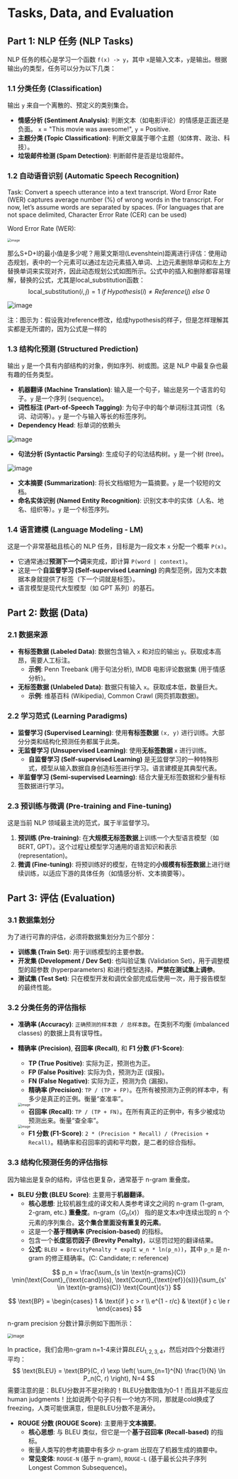 

# Tasks, Data, and  Evaluation

## Part 1: NLP 任务 (NLP Tasks)

NLP 任务的核心是学习一个函数 `f(x) -> y`，其中 `x`是输入文本，`y`是输出。根据输出`y`的类型，任务可以分为以下几类：

### 1.1 分类任务 (Classification)



输出 `y` 来自一个离散的、预定义的类别集合。

- **情感分析 (Sentiment Analysis)**: 判断文本（如电影评论）的情感是正面还是负面。 `x` = "This movie was awesome!", `y` = Positive.
- **主题分类 (Topic Classification)**: 判断文章属于哪个主题（如体育、政治、科技）。
- **垃圾邮件检测 (Spam Detection)**: 判断邮件是否是垃圾邮件。

### 1.2 自动语音识别 (Automatic Speech Recognition)

Task: Convert a speech utterance into a text transcript. Word Error Rate (WER) captures average number (%) of wrong  words in the transcript. For now, let’s assume words are separated by spaces. (For languages that are not space delimited, Character Error  Rate (CER) can be used)

Word Error Rate (WER): 

<img src="img/3.png" alt="image" style="zoom:50%;" />

那么S+D+I的最小值是多少呢？用莱文斯坦(Levenshtein)距离进行评估：使用动态规划，表中的一个元素可以通过左边元素插入单词、上边元素删除单词和左上方替换单词来实现对齐，因此动态规划公式如图所示。公式中的插入和删除都容易理解，替换的公式，尤其是local_substitution函数：
$$
\text{local\_substitution}(i,j)=1 \ if \ Hypothesis(i) \neq Reference(j) \ else \ 0
$$


![image](img/4.png)

注：图示为：假设我对reference修改，给成hypothesis的样子，但是怎样理解其实都是无所谓的，因为公式是一样的

### 1.3 结构化预测 (Structured Prediction)



输出 `y` 是一个具有内部结构的对象，例如序列、树或图。这是 NLP 中最复杂也最有趣的任务类型。

- **机器翻译 (Machine Translation)**: 输入是一个句子，输出是另一个语言的句子。`y` 是一个序列 (sequence)。
- **词性标注 (Part-of-Speech Tagging)**: 为句子中的每个单词标注其词性（名词、动词等）。`y` 是一个与输入等长的标签序列。
- **Dependency Head**: 标单词的依赖头

![image](img/7.png)

- **句法分析 (Syntactic Parsing)**: 生成句子的句法结构树。`y` 是一个树 (tree)。

![image](img/8.png)

- **文本摘要 (Summarization)**: 将长文档缩短为一篇摘要。`y` 是一个较短的文档。
- **命名实体识别 (Named Entity Recognition)**: 识别文本中的实体（人名、地名、组织等）。`y` 是一个标签序列。



### 1.4 语言建模 (Language Modeling - LM)



这是一个非常基础且核心的 NLP 任务，目标是为一段文本 `x` 分配一个概率 `P(x)`。

- 它通常通过**预测下一个词**来完成，即计算 `P(word | context)`。
- 这是一个**自监督学习 (Self-supervised Learning)** 的典型范例，因为文本数据本身就提供了标签（下一个词就是标签）。
- 语言模型是现代大型模型（如 GPT 系列）的基石。

## Part 2: 数据 (Data)

### 2.1 数据来源



- **有标签数据 (Labeled Data)**: 数据包含输入 `x` 和对应的输出 `y`。获取成本高昂，需要人工标注。
  - **示例**: Penn Treebank (用于句法分析), IMDB 电影评论数据集 (用于情感分析)。
- **无标签数据 (Unlabeled Data)**: 数据只有输入 `x`。获取成本低，数量巨大。
  - **示例**: 维基百科 (Wikipedia), Common Crawl (网页抓取数据)。

### 2.2 学习范式 (Learning Paradigms)



- **监督学习 (Supervised Learning)**: 使用**有标签数据** `(x, y)` 进行训练。大部分分类和结构化预测任务都属于此类。
- **无监督学习 (Unsupervised Learning)**: 使用**无标签数据** `x` 进行训练。
  - **自监督学习 (Self-supervised Learning)** 是无监督学习的一种特殊形式，模型从输入数据自身创造标签进行学习。语言建模是其典型代表。
- **半监督学习 (Semi-supervised Learning)**: 结合大量无标签数据和少量有标签数据进行学习。

### 2.3 预训练与微调 (Pre-training and Fine-tuning)



这是当前 NLP 领域最主流的范式，属于半监督学习。

1. **预训练 (Pre-training)**: 在**大规模无标签数据**上训练一个大型语言模型（如 BERT, GPT）。这个过程让模型学习通用的语言知识和表示 (representation)。
2. **微调 (Fine-tuning)**: 将预训练好的模型，在特定的**小规模有标签数据**上进行继续训练，以适应下游的具体任务（如情感分析、文本摘要等）。

## Part 3: 评估 (Evaluation)



### 3.1 数据集划分



为了进行可靠的评估，必须将数据集划分为三个部分：

- **训练集 (Train Set)**: 用于训练模型的主要参数。
- **开发集 (Development / Dev Set)**: 也叫验证集 (Validation Set)，用于调整模型的超参数 (hyperparameters) 和进行模型选择。**严禁在测试集上调参**。
- **测试集 (Test Set)**: 只在模型开发和调优全部完成后使用一次，用于报告模型的最终性能。



### 3.2 分类任务的评估指标



- **准确率 (Accuracy)**: `正确预测的样本数 / 总样本数`。在类别不均衡 (imbalanced classes) 的数据上具有误导性。

- **精确率 (Precision)**, **召回率 (Recall)**, 和 **F1 分数 (F1-Score)**:

  - **TP (True Positive)**: 实际为正，预测也为正。
  - **FP (False Positive)**: 实际为负，预测为正 (误报)。
  - **FN (False Negative)**: 实际为正，预测为负 (漏报)。
  - **精确率 (Precision)**: `TP / (TP + FP)`。在所有被预测为正例的样本中，有多少是真正的正例。衡量“查准率”。

  <img src="img/1.png" alt="image" style="zoom: 50%;" />

  - **召回率 (Recall)**: `TP / (TP + FN)`。在所有真正的正例中，有多少被成功预测出来。衡量“查全率”。

  <img src="img/2.png" alt="image" style="zoom: 50%;" />

  - **F1 分数 (F1-Score)**: `2 * (Precision * Recall) / (Precision + Recall)`。精确率和召回率的调和平均数，是二者的综合指标。

### 3.3 结构化预测任务的评估指标



因为输出是复杂的结构，评估也更复杂，通常基于 n-gram 重叠度。

- **BLEU 分数 (BLEU Score)**: 主要用于**机器翻译**。
  - **核心思想**: 比较机器生成的译文和人类参考译文之间的 n-gram (1-gram, 2-gram, etc.) **重叠度**。n-gram（$G_n(x)$） 指的是文本$x$中连续出现的 n 个元素的序列集合。**这个集合里面没有重复的元素**。
  - 这是一个**基于精确率 (Precision-based)** 的指标。
  - 包含一个**长度惩罚因子 (Brevity Penalty)**，以惩罚过短的翻译结果。
  - **公式**: `BLEU = BrevityPenalty * exp(Σ w_n * ln(p_n))`，其中 `p_n` 是 n-gram 的修正精确率。(C: Candidate; r: reference)

$$
p_n = \frac{\sum_{s \in \text{n-grams}(C)} \min(\text{Count}_{\text{cand}}(s), \text{Count}_{\text{ref}}(s))}{\sum_{s' \in \text{n-grams}(C)} \text{Count}(s')}
$$

$$
\text{BP} = \begin{cases}
1 & \text{if } c > r \\
e^{1 - r/c} & \text{if } c \le r
\end{cases}
$$

n-gram precision 分数计算示例如下图所示：

<img src="img/10.png" alt="image" style="zoom: 67%;" />

In practice，我们会用n-gram n=1-4来计算$BLEU_{1,2,3,4}$，然后对四个分数进行平均：
$$
\text{BLEU} = \text{BP}(C, r) \exp \left( \sum_{n=1}^{N} \frac{1}{N} \ln P_n(C, r) \right), N=4
$$
需要注意的是：BLEU分数并不是对称的！BLEU分数取值为0-1！而且并不能反应human judgments！比如说两个句子只有一个地方不同，那就是cold换成了freezing，人类可能很满意，但是BLEU分数不是满分。

- **ROUGE 分数 (ROUGE Score)**: 主要用于**文本摘要**。
  - **核心思想**: 与 BLEU 类似，但它是一个**基于召回率 (Recall-based)** 的指标。
  - 衡量人类写的参考摘要中有多少 n-gram 出现在了机器生成的摘要中。
  - **常见变体**: `ROUGE-N` (基于 n-gram), `ROUGE-L` (基于最长公共子序列 Longest Common Subsequence)。